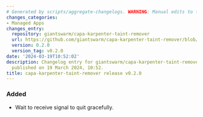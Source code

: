 ```yaml
---
# Generated by scripts/aggregate-changelogs. WARNING: Manual edits to this files will be overwritten.
changes_categories:
- Managed Apps
changes_entry:
  repository: giantswarm/capa-karpenter-taint-remover
  url: https://github.com/giantswarm/capa-karpenter-taint-remover/blob/master/CHANGELOG.md#020---2024-03-19
  version: 0.2.0
  version_tag: v0.2.0
date: '2024-03-19T10:52:02'
description: Changelog entry for giantswarm/capa-karpenter-taint-remover version 0.2.0,
  published on 19 March 2024, 10:52.
title: capa-karpenter-taint-remover release v0.2.0
---
```


### Added
- Wait to receive signal to quit gracefully.
